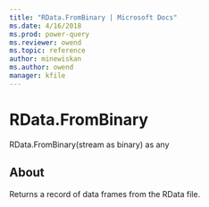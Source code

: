 ```yaml
---
title: "RData.FromBinary | Microsoft Docs"
ms.date: 4/16/2018
ms.prod: power-query
ms.reviewer: owend
ms.topic: reference
author: minewiskan
ms.author: owend
manager: kfile
---
```

# RData.FromBinary
RData.FromBinary(stream as binary) as any  
  
## About  
Returns a record of data frames from the RData file.  
  
